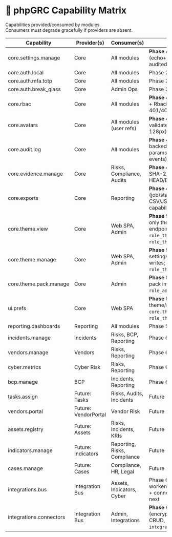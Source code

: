 # 🔗 phpGRC Capability Matrix

Capabilities provided/consumed by modules.  
Consumers must degrade gracefully if providers are absent.

| Capability                | Provider(s) | Consumer(s)                 | Status                                                                                          |
|--------------------------|-------------|-----------------------------|-------------------------------------------------------------------------------------------------|
| core.settings.manage     | Core        | All modules                 | **Phase 4 implemented** (echo+validate; persisted; audited)                                    |
| core.auth.local          | Core        | All modules                 | Phase 2 scaffold                                                                                |
| core.auth.mfa.totp       | Core        | All modules                 | Phase 2 scaffold                                                                                |
| core.auth.break_glass    | Core        | Admin Ops                   | Phase 2 scaffold                                                                                |
| core.rbac                | Core        | All modules                 | **Phase 4 enforced** (Sanctum PAT + RbacMiddleware; JSON 401/403; human-readable IDs)          |
| core.avatars             | Core        | All modules (user refs)     | **Phase 4 implemented** (upload validate; normalize to WEBP 128px)                             |
| core.audit.log           | Core        | All modules                 | **Phase 4 implemented** (DB-backed, retention job, strict params, listing filters, RBAC events)|
| core.evidence.manage     | Core        | Risks, Compliance, Audits   | **Phase 4 implemented** (persist + SHA-256 + versioning + listing + HEAD/ETag)                 |
| core.exports             | Core        | Reporting                   | **Phase 4 implemented** (job/status/download; CSV/JSON/PDF; gated by capability)               |
| core.theme.view          | Core        | Web SPA, Admin              | **Phase 5.5 implemented** (read-only theming + branding endpoints; roles: `role_admin`, `role_theme_manager`, `role_theme_auditor`) |
| core.theme.manage        | Core        | Web SPA, Admin              | **Phase 5.5 implemented** (UI settings designer + branding writes; roles: `role_admin`, `role_theme_manager`) |
| core.theme.pack.manage   | Core        | Admin                       | **Phase 5.5 implemented** (theme pack import/update/delete; roles: `role_admin`, `role_theme_manager`) |
| ui.prefs                 | Core        | Web SPA                     | **Phase 5.5 implemented** (user theme/mode/sidebar; gated by `core.theme.view`, read includes `role_theme_auditor`) |
| reporting.dashboards     | Reporting   | All modules                 | Phase 5 target                                                                                  |
| incidents.manage         | Incidents   | Risks, BCP, Reporting       | Phase 6 target                                                                                  |
| vendors.manage           | Vendors     | Risks, Reporting            | Phase 6 target                                                                                  |
| cyber.metrics            | Cyber Risk  | Risks, Reporting            | Phase 6 target                                                                                  |
| bcp.manage               | BCP         | Incidents, Reporting        | Phase 6 target                                                                                  |
| tasks.assign             | Future: Tasks       | Risks, Audits, Incidents   | Future                                                                                          |
| vendors.portal           | Future: VendorPortal| Vendor Risk              | Future                                                                                          |
| assets.registry          | Future: Assets     | Risks, Incidents, KRIs     | Future                                                                                          |
| indicators.manage        | Future: Indicators | Reporting, Risks, Compliance| Future                                                                                          |
| cases.manage             | Future: Cases      | Compliance, HR, Legal      | Future                                                                                          |
| integrations.bus         | Integration Bus    | Assets, Indicators, Cyber  | Phase 6 in progress — queue workers emit observability audits + connector telemetry; handlers next |
| integrations.connectors  | Integration Bus    | Admin, Integrations        | **Phase 6 implemented** (encrypted secrets storage + CRUD, policy `integrations.connectors.manage`) |
